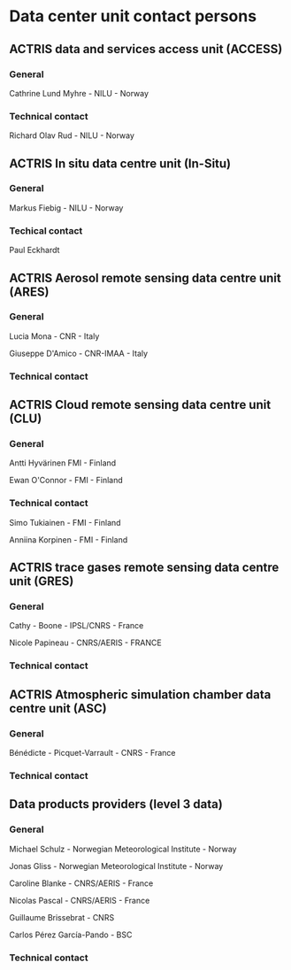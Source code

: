 # Data center unit contact persons

## ACTRIS data and services access unit (ACCESS)

### General
Cathrine Lund Myhre - NILU - Norway

### Technical contact
Richard Olav Rud - NILU - Norway

## ACTRIS In situ data centre unit (In-Situ)

### General
Markus Fiebig - NILU - Norway

### Techical contact
Paul Eckhardt

## ACTRIS Aerosol remote sensing data centre unit (ARES)

### General
Lucia Mona - CNR - Italy

Giuseppe D'Amico - CNR-IMAA - Italy

### Technical contact

## ACTRIS Cloud remote sensing data centre unit (CLU)

### General
Antti Hyvärinen	FMI - Finland

Ewan O'Connor - FMI - Finland

### Technical contact
Simo Tukiainen - FMI - Finland

Anniina Korpinen - FMI - Finland

## ACTRIS trace gases remote sensing data centre unit (GRES)

### General
Cathy - Boone - IPSL/CNRS - France

Nicole Papineau - CNRS/AERIS - FRANCE

### Technical contact

## ACTRIS Atmospheric simulation chamber data centre unit (ASC)

### General
Bénédicte - Picquet-Varrault - CNRS - France

### Technical contact

## Data products providers (level 3 data)

### General
Michael	Schulz - Norwegian Meteorological Institute - Norway

Jonas Gliss - Norwegian Meteorological Institute - Norway

Caroline Blanke - CNRS/AERIS - France

Nicolas Pascal - CNRS/AERIS - France

Guillaume Brissebrat - CNRS

Carlos Pérez García-Pando - BSC

### Technical contact
